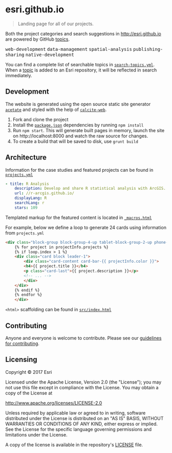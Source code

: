 # esri.github.io

> Landing page for all of our projects.

Both the project categories and search suggestions in http://esri.github.io are powered by GitHub [topics](https://github.com/blog/2309-introducing-topics).

<kbd>web-development</kbd> <kbd>data-management</kbd> <kbd>spatial-analysis</kbd> <kbd>publishing-sharing</kbd> <kbd>native-development</kbd>

You can find a complete list of searchable topics in [`search-topics.yml`](src/data/search-topics.yml). When a [topic](https://github.com/blog/2309-introducing-topics) is added to an Esri repository, it will be reflected in search immediately.

## Development

The website is generated using the open source static site generator [`acetate`](https://github.com/patrickarlt/acetate) and styled with the help of [`calcite-web`](https://esri.github.io/calcite-web/).

1. Fork and clone the project
2. Install the [`package.json`](package.json) dependencies by running `npm install`
3. Run `npm start`. This will generate built pages in memory, launch the site on http://localhost:8000 and watch the raw source for changes.
4. To create a build that will be saved to disk, use `grunt build`

## Architecture

Information for the case studies and featured projects can be found in [`projects.yml`](src/data/projects.yml)

```yaml
- title: R Analysis
    description: Develop and share R statistical analysis with ArcGIS.
    url: //r-arcgis.github.io/
    displayLang: R
    searchLang: r
    stars: 109
```

Templated markup for the featured content is located in [`_macros.html`](src/layouts/_macros.html)

For example, below we define a loop to generate 24 cards using information from `projects.yml`
```html
<div class="block-group block-group-4-up tablet-block-group-2-up phone-block-group-1-up">
    {% for project in projectInfo.projects %}
    {% if loop.index > 1 %}
    <div class="card block leader-1">
        <div class="card-content card-bar-{{ projectInfo.color }}">
        <h4>{{ project.title }}</h4>
        <p class="card-last">{{ project.description }}</p>
        <!-- ... -->
        </div>
    </div>
    {% endif %}
    {% endfor %}
    </div>
```
`<html>` scaffolding can be found in [`src/index.html`](https://github.com/Esri/esri.github.io/blob/master/src/index.html)

## Contributing

Anyone and everyone is welcome to contribute. Please see our [guidelines for contributing](https://github.com/esri/contributing).

## Licensing

Copyright &copy; 2017 Esri

Licensed under the Apache License, Version 2.0 (the "License");
you may not use this file except in compliance with the License.
You may obtain a copy of the License at

   http://www.apache.org/licenses/LICENSE-2.0

Unless required by applicable law or agreed to in writing, software
distributed under the License is distributed on an "AS IS" BASIS,
WITHOUT WARRANTIES OR CONDITIONS OF ANY KIND, either express or implied.
See the License for the specific language governing permissions and
limitations under the License.

A copy of the license is available in the repository's [LICENSE]( https://raw.github.com/Esri/esri.github.com/master/license.txt) file.
